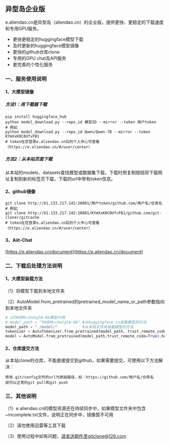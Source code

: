 ## 异型岛企业版

e.aliendao.cn是异型岛（aliendao.cn）的企业版，提供更快、更稳定的下载速度和专用GPU服务。

 * 更快更稳定的huggingface模型下载
 * 及时更新的huggingface模型镜像
 * 更快的github仓库clone
 * 专用的GPU chat及API服务
 * 更完善的个性化服务

### 一、服务使用说明

#### 1、大模型镜像

##### 方法1：用下载器下载

```shell
pip install huggingface_hub
python model_download.py --repo_id 模型ID --mirror --token 用户token
# 例如
python model_download.py --repo_id Qwen/Qwen-7B --mirror --token KYmXxK0C0UfvFB1
# token在您登录e.aliendao.cn后的个人中心可查看（https://e.aliendao.cn/#/user/center）
```

##### 方法2：从本站页面下载

从本站的models、datasets查找模型或数据集下载，下载时用复制按钮将下载网址复制到新的标签页下载，下载的url中带有token信息。

#### 2、github镜像

```shell
git clone http://61.133.217.142:20801/用户token/github.com/用户名/仓库名
# 例如
git clone http://61.133.217.142:20801/KYmXxK0C0UfvFB1/github.com/git-cloner/gitcache
# token在您登录e.aliendao.cn后的个人中心可查看（https://e.aliendao.cn/#/user/center）
```

#### 3、Aiit-Chat

[https://e.aliendao.cn/document](https://e.aliendao.cn/document)

### 二、下载后处理方法说明

#### 1、大模型装载方法

（1）将模型下载到本地文件夹

（2）AutoModel.from_pretrained的pretrained_model_name_or_path参数指向到本地文件夹

```python
# 以THUDM/chatglm-6b模型为例
# model_path = "THUDM/chatglm-6b" #从huggingface.co装载模型的方法
model_path = "./model/"           #从本地文件夹装载模型的方法
tokenizer = AutoTokenizer.from_pretrained(model_path, trust_remote_code=True)
model = AutoModel.from_pretrained(model_path,trust_remote_code=True).half().cuda()
```

#### 2、仓库提交方法

从本站clone的仓库，不能直接提交到github，如果需要提交，可使用以下方法解决：

```shell
修改.git/config文件的url为原始路径，如：https://github.com/用户名/仓库名
就可以正常的git pull和git push
```

### 三、其他说明

（1）e.aliendao.cn的模型资源还在持续同步中，如果模型文件夹中包含~incomplete.txt文件，说明正在同步中，镜像暂不可用

（2）请勿使用迅雷等工具下载

（3）使用过程中如有问题，请发送邮件至gitclone@126.com